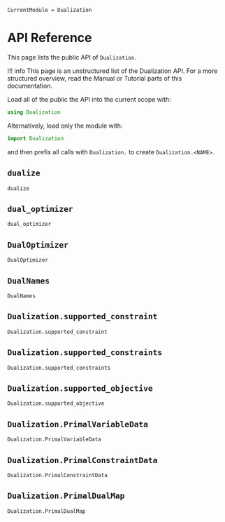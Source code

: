 ```@meta
CurrentModule = Dualization
```

# API Reference

This page lists the public API of `Dualization`.

!!! info
    This page is an unstructured list of the Dualization API. For a more
    structured overview, read the Manual or Tutorial parts of this
    documentation.

Load all of the public the API into the current scope with:
```julia
using Dualization
```
Alternatively, load only the module with:
```julia
import Dualization
```
and then prefix all calls with `Dualization.` to create `Dualization.<NAME>`.

## `dualize`
```@docs
dualize
```

## `dual_optimizer`
```@docs
dual_optimizer
```

## `DualOptimizer`
```@docs
DualOptimizer
```

## `DualNames`
```@docs
DualNames
```

## `Dualization.supported_constraint`
```@docs
Dualization.supported_constraint
```

## `Dualization.supported_constraints`
```@docs
Dualization.supported_constraints
```

## `Dualization.supported_objective`
```@docs
Dualization.supported_objective
```

## `Dualization.PrimalVariableData`
```@docs
Dualization.PrimalVariableData
```

## `Dualization.PrimalConstraintData`
```@docs
Dualization.PrimalConstraintData
```

## `Dualization.PrimalDualMap`
```@docs
Dualization.PrimalDualMap
```
